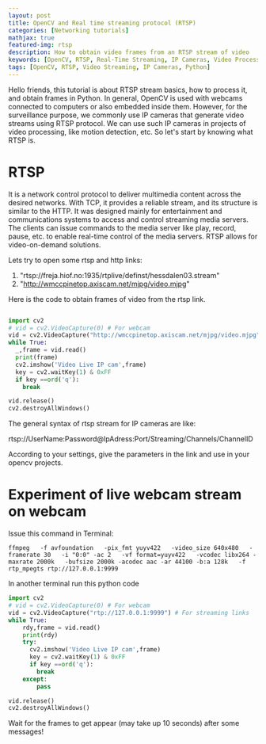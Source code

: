 ```yaml
---
layout: post
title: OpenCV and Real time streaming protocol (RTSP)
categories: [Networking tutorials]
mathjax: true
featured-img: rtsp
description: How to obtain video frames from an RTSP stream of video
keywords: [OpenCV, RTSP, Real-Time Streaming, IP Cameras, Video Processing]
tags: [OpenCV, RTSP, Video Streaming, IP Cameras, Python]
---
```


Hello friends, this tutorial is about RTSP stream basics, how to process it, and obtain frames in Python. In general, OpenCV is used with webcams connected to computers or also embedded inside them. However, for the surveillance purpose, we commonly use IP cameras that generate video streams using
RTSP protocol. We can use such IP cameras in projects of video processing, like motion detection, etc. So let's start by knowing what RTSP is.

# RTSP

It is a network control protocol to deliver multimedia content across the desired networks. With TCP, it provides a reliable stream, and its structure is similar to the HTTP. It was designed mainly for entertainment and communications systems to access and control streaming media servers. The clients can issue commands
to the media server like play, record, pause, etc. to enable real-time control of the media servers. RTSP allows for video-on-demand solutions.

Lets try to open some rtsp and http links:

1. "rtsp://freja.hiof.no:1935/rtplive/definst/hessdalen03.stream"
2. "http://wmccpinetop.axiscam.net/mjpg/video.mjpg"

Here is the code to obtain frames of video from the rtsp link. 

```python

import cv2
# vid = cv2.VideoCapture(0) # For webcam
vid = cv2.VideoCapture("http://wmccpinetop.axiscam.net/mjpg/video.mjpg") # For streaming links
while True:
  _,frame = vid.read()
  print(frame)
  cv2.imshow('Video Live IP cam',frame)
  key = cv2.waitKey(1) & 0xFF
  if key ==ord('q'):
    break

vid.release()
cv2.destroyAllWindows()

```

The general syntax of rtsp stream for IP cameras are like:

rtsp://UserName:Password@IpAdress:Port/Streaming/Channels/ChannelID

According to your settings, give the parameters in the link and use in your opencv projects.


# Experiment of live webcam stream on webcam

Issue this command in Terminal:

`ffmpeg   -f avfoundation   -pix_fmt yuyv422   -video_size 640x480   -framerate 30   -i "0:0" -ac 2   -vf format=yuyv422   -vcodec libx264 -maxrate 2000k   -bufsize 2000k -acodec aac -ar 44100 -b:a 128k   -f rtp_mpegts rtp://127.0.0.1:9999`

In another terminal run this python code

```python
import cv2
# vid = cv2.VideoCapture(0) # For webcam
vid = cv2.VideoCapture("rtp://127.0.0.1:9999") # For streaming links
while True:
	rdy,frame = vid.read()
	print(rdy)
	try:
	  cv2.imshow('Video Live IP cam',frame)
	  key = cv2.waitKey(1) & 0xFF
	  if key ==ord('q'):
	    break
	except:
		pass

vid.release()
cv2.destroyAllWindows()
```

Wait for the frames to get appear (may take up 10 seconds) after some messages!
